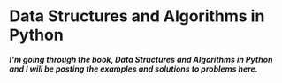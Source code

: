 # Data Structures and Algorithms in Python #

***I'm going through the book, *Data Structures and Algorithms in Python* and I will be posting the examples and solutions to problems here.***
